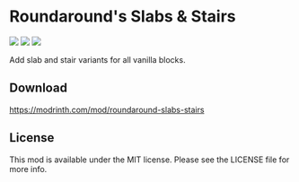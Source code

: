 # Roundaround's Slabs & Stairs

<img src="https://img.shields.io/badge/Loader-Fabric-%23313e51?style=for-the-badge"/>
<img src="https://img.shields.io/badge/MC-1.19-%23313e51?style=for-the-badge"/>
<img src="https://img.shields.io/badge/Side-Server-%23313e51?style=for-the-badge"/>

Add slab and stair variants for all vanilla blocks.

## Download

https://modrinth.com/mod/roundaround-slabs-stairs

## License

This mod is available under the MIT license. Please see the LICENSE file for more info.
